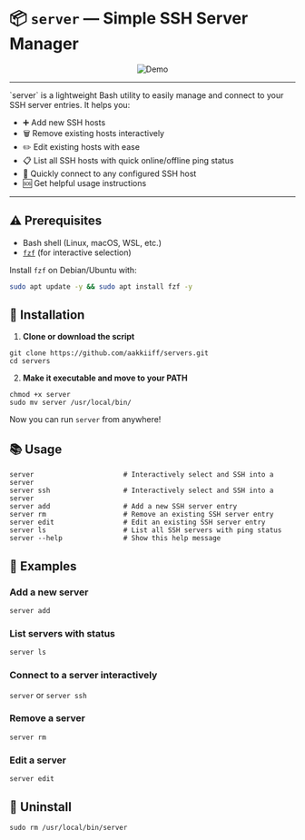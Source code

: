 
# 📦 `server` — Simple SSH Server Manager

<p align="center">
  <img src="./assets/Demo.gif" alt="Demo" />
</p>
<hr>
`server` is a lightweight Bash utility to easily manage and connect to your SSH server entries. It helps you:

- ➕ Add new SSH hosts
- 🗑 Remove existing hosts interactively
- ✏️ Edit existing hosts with ease
- 📋 List all SSH hosts with quick online/offline ping status
- 🔑 Quickly connect to any configured SSH host 
- 🆘 Get helpful usage instructions

---

## ⚠️ Prerequisites

- Bash shell (Linux, macOS, WSL, etc.)
- [`fzf`](https://github.com/junegunn/fzf) (for interactive selection)

Install `fzf` on Debian/Ubuntu with:

```bash
sudo apt update -y && sudo apt install fzf -y
```
## 🚀 Installation
1.  **Clone or download the script**
```
git clone https://github.com/aakkiiff/servers.git
cd servers
```
2.  **Make it executable and move to your PATH**
```
chmod +x server
sudo mv server /usr/local/bin/
```
Now you can run `server` from anywhere!
## 📚 Usage
```
server                      # Interactively select and SSH into a server
server ssh                  # Interactively select and SSH into a server
server add                  # Add a new SSH server entry
server rm                   # Remove an existing SSH server entry
server edit                 # Edit an existing SSH server entry
server ls                   # List all SSH servers with ping status
server --help               # Show this help message
```

## 🧪 Examples
### Add a new server
`server add`
### List servers with status
`server ls`
### Connect to a server interactively
`server` 
or
`server ssh`
### Remove a server
`server rm`
### Edit a server
`server edit`
## 🧹 Uninstall
`sudo rm /usr/local/bin/server`
